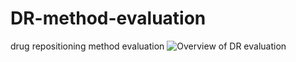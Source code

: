 # DR-method-evaluation
drug repositioning method evaluation
![Overview of DR evaluation](./figures/overview_v16.png )
